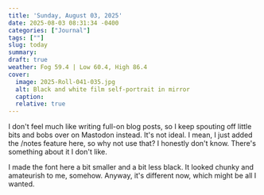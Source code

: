```yaml
---
title: 'Sunday, August 03, 2025'
date: 2025-08-03 08:31:34 -0400
categories: ["Journal"]
tags: [""]
slug: today
summary: 
draft: true
weather: Fog 59.4 | Low 60.4, High 86.4
cover: 
  image: 2025-Roll-041-035.jpg
  alt: Black and white film self-portrait in mirror
  caption: 
  relative: true
---
```


I don't feel much like writing full-on blog posts, so I keep spouting off little bits and bobs over on Mastodon instead. It's not ideal. I mean, I just added the /notes feature here, so why not use that? I honestly don't know. There's something about it I don't like.

I made the font here a bit smaller and a bit less black. It looked chunky and amateurish to me, somehow. Anyway, it's different now, which might be all I wanted.
